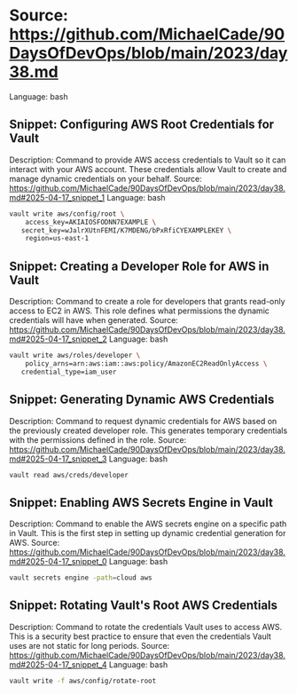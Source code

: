 # Source: https://github.com/MichaelCade/90DaysOfDevOps/blob/main/2023/day38.md
Language: bash

## Snippet: Configuring AWS Root Credentials for Vault
Description: Command to provide AWS access credentials to Vault so it can interact with your AWS account. These credentials allow Vault to create and manage dynamic credentials on your behalf.
Source: https://github.com/MichaelCade/90DaysOfDevOps/blob/main/2023/day38.md#2025-04-17_snippet_1
Language: bash

```bash
vault write aws/config/root \
    access_key=AKIAIOSFODNN7EXAMPLE \
   secret_key=wJalrXUtnFEMI/K7MDENG/bPxRfiCYEXAMPLEKEY \
    region=us-east-1
```

## Snippet: Creating a Developer Role for AWS in Vault
Description: Command to create a role for developers that grants read-only access to EC2 in AWS. This role defines what permissions the dynamic credentials will have when generated.
Source: https://github.com/MichaelCade/90DaysOfDevOps/blob/main/2023/day38.md#2025-04-17_snippet_2
Language: bash

```bash
vault write aws/roles/developer \
    policy_arns=arn:aws:iam::aws:policy/AmazonEC2ReadOnlyAccess \
   credential_type=iam_user
```

## Snippet: Generating Dynamic AWS Credentials
Description: Command to request dynamic credentials for AWS based on the previously created developer role. This generates temporary credentials with the permissions defined in the role.
Source: https://github.com/MichaelCade/90DaysOfDevOps/blob/main/2023/day38.md#2025-04-17_snippet_3
Language: bash

```bash
vault read aws/creds/developer
```

## Snippet: Enabling AWS Secrets Engine in Vault
Description: Command to enable the AWS secrets engine on a specific path in Vault. This is the first step in setting up dynamic credential generation for AWS.
Source: https://github.com/MichaelCade/90DaysOfDevOps/blob/main/2023/day38.md#2025-04-17_snippet_0
Language: bash

```bash
vault secrets engine -path=cloud aws
```

## Snippet: Rotating Vault's Root AWS Credentials
Description: Command to rotate the credentials Vault uses to access AWS. This is a security best practice to ensure that even the credentials Vault uses are not static for long periods.
Source: https://github.com/MichaelCade/90DaysOfDevOps/blob/main/2023/day38.md#2025-04-17_snippet_4
Language: bash

```bash
vault write -f aws/config/rotate-root
```